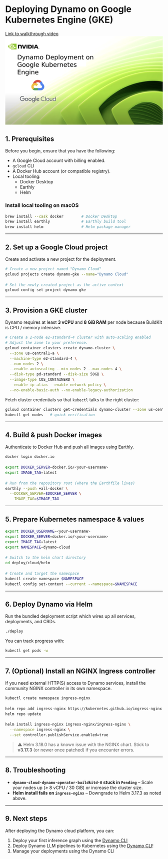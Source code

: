 <!--
SPDX-FileCopyrightText: Copyright (c) 2025 NVIDIA CORPORATION & AFFILIATES. All rights reserved.
SPDX-License-Identifier: Apache-2.0

Licensed under the Apache License, Version 2.0 (the "License");
you may not use this file except in compliance with the License.
You may obtain a copy of the License at

http://www.apache.org/licenses/LICENSE-2.0

Unless required by applicable law or agreed to in writing, software
distributed under the License is distributed on an "AS IS" BASIS,
WITHOUT WARRANTIES OR CONDITIONS OF ANY KIND, either express or implied.
See the License for the specific language governing permissions and
limitations under the License.
-->

# Deploying Dynamo on Google Kubernetes Engine (GKE)

[Link to walkthrough video](https://youtu.be/Pym5VHIPWaI)
![Dynamo Deploy GKE Thumbnail](../../images/cloud_deployment_gke_thumbnail.png)



## 1. Prerequisites
Before you begin, ensure that you have the following:

* A Google Cloud account with billing enabled.
* `gcloud` CLI 
* A Docker Hub account (or compatible registry).
* Local tooling:
  * Docker Desktop
  * Earthly
  * Helm

### Install local tooling on macOS
```bash
brew install --cask docker        # Docker Desktop
brew install earthly              # Earthly build tool
brew install helm                 # Helm package manager
```

---

## 2. Set up a Google Cloud project
Create and activate a new project for the deployment.
```bash
# Create a new project named "Dynamo Cloud"
gcloud projects create dynamo-gke --name="Dynamo Cloud"

# Set the newly-created project as the active context
gcloud config set project dynamo-gke
```

---

## 3. Provision a GKE cluster
Dynamo requires at least **3 vCPU** and **8 GiB RAM** per node because BuildKit is CPU / memory intensive.
```bash
# Create a 2-node e2-standard-4 cluster with auto-scaling enabled
# Adjust the zone to your preference.
gcloud container clusters create dynamo-cluster \
  --zone us-central1-a \
  --machine-type e2-standard-4 \
  --num-nodes 2 \
  --enable-autoscaling --min-nodes 2 --max-nodes 4 \
  --disk-type pd-standard --disk-size 50GB \
  --image-type COS_CONTAINERD \
  --enable-ip-alias --enable-network-policy \
  --no-enable-basic-auth --no-enable-legacy-authorization
```

Fetch cluster credentials so that `kubectl` talks to the right cluster:
```bash
gcloud container clusters get-credentials dynamo-cluster --zone us-central1-a --project dynamo-gke
kubectl get nodes   # quick verification
```

---

## 4. Build & push Docker images
Authenticate to Docker Hub and push all images using Earthly.
```bash
docker login docker.io

export DOCKER_SERVER=docker.io/<your-username>
export IMAGE_TAG=latest

# Run from the repository root (where the Earthfile lives)
earthly --push +all-docker \
  --DOCKER_SERVER=$DOCKER_SERVER \
  --IMAGE_TAG=$IMAGE_TAG
```

---

## 5. Prepare Kubernetes namespace & values
```bash
export DOCKER_USERNAME=<your-username>
export DOCKER_SERVER=docker.io/<your-username>
export IMAGE_TAG=latest
export NAMESPACE=dynamo-cloud

# Switch to the helm chart directory
cd deploy/cloud/helm

# Create and target the namespace
kubectl create namespace $NAMESPACE
kubectl config set-context --current --namespace=$NAMESPACE
```

---

## 6. Deploy Dynamo via Helm
Run the bundled deployment script which wires up all services, deployments, and CRDs.
```bash
./deploy
```

You can track progress with:
```bash
kubectl get pods -w
```

---

## 7. (Optional) Install an NGINX Ingress controller
If you need external HTTP(S) access to Dynamo services, install the community NGINX controller in its own namespace.
```bash
kubectl create namespace ingress-nginx

helm repo add ingress-nginx https://kubernetes.github.io/ingress-nginx
helm repo update

helm install ingress-nginx ingress-nginx/ingress-nginx \
  --namespace ingress-nginx \
  --set controller.publishService.enabled=true
```

> ⚠️  Helm 3.18.0 has a known issue with the NGINX chart. Stick to **v3.17.3** (or newer once patched) if you encounter errors.

---

## 8. Troubleshooting
* **`dynamo-cloud-dynamo-operator-buildkitd-0` stuck in `Pending`** – Scale your nodes up (≥ 8 vCPU / 30 GiB) or increase the cluster size.
* **Helm install fails on `ingress-nginx`** – Downgrade to Helm 3.17.3 as noted above.

---

## 9. Next steps
After deploying the Dynamo cloud platform, you can:

1. Deploy your first inference graph using the [Dynamo CLI](operator_deployment.md)
2. Deploy Dynamo LLM pipelines to Kubernetes using the [Dynamo CLI](../../examples/llm_deployment.md)!
3. Manage your deployments using the Dynamo CLI
